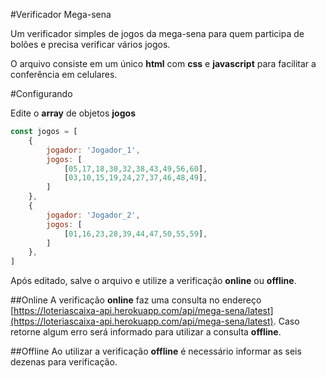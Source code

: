 #Verificador Mega-sena

Um verificador simples de jogos da mega-sena para quem participa de bolões e precisa verificar vários jogos.

O arquivo consiste em um único **html** com **css** e **javascript** para facilitar a conferência em celulares.

#Configurando

Edite o **array** de objetos **jogos**
```javascript
const jogos = [
	{
		jogador: 'Jogador_1',
		jogos: [
			[05,17,18,30,32,38,43,49,56,60],
			[03,10,15,19,24,27,37,46,48,49],
		]
	},
	{
		jogador: 'Jogador_2',
		jogos: [
			[01,16,23,28,39,44,47,50,55,59],
		]
	},
]
```
Após editado, salve o arquivo e utilize a verificação **online** ou **offline**.

##Online
A verificação **online** faz uma consulta no endereço [https://loteriascaixa-api.herokuapp.com/api/mega-sena/latest](https://loteriascaixa-api.herokuapp.com/api/mega-sena/latest).
Caso retorne algum erro será informado para utilizar a consulta **offline**.

##Offline
Ao utilizar a verificação **offline** é necessário informar as seis dezenas para verificação.